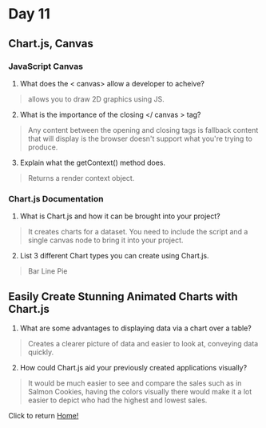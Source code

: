 # Day 11

## Chart.js, Canvas

### JavaScript Canvas

1. What does the < canvas>  allow a developer to acheive?

  > allows you to draw 2D graphics using JS.

2. What is the importance of the closing </ canvas > tag?

  >  Any content between the opening and closing tags is fallback content that will display is the browser doesn't support what you're trying to produce.

3. Explain what the getContext() method does.

  > Returns a render context object.

### Chart.js Documentation

1. What is Chart.js and how it can be brought into your project?

  > It creates charts for a dataset. You need to include the script and a single canvas node to bring it into your project.

2. List 3 different Chart types you can create using Chart.js.

  > Bar
  > Line
  > Pie

## Easily Create Stunning Animated Charts with Chart.js

1. What are some advantages to displaying data via a chart over a table?

  > Creates a clearer picture of data and easier to look at, conveying data quickly.

2. How could Chart.js aid your previously created applications visually?

  > It would be much easier to see and compare the sales such as in Salmon Cookies, having the colors visually there would make it a lot easier to depict who had the highest and lowest sales.

Click to return [Home!](../README.md)
